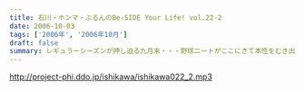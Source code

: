 ```yaml
---
title: 石川・ホンマ・ぶるんのBe-SIDE Your Life! vol.22-2
date: 2006-10-03
tags: ['2006年', '2006年10月']
draft: false
summary: レギュラーシーズンが押し迫る九月末・・・野球ニートがここにきて本性をむき出しにして、当番組に牙を剥きやがりました！！！！そんな中、ニッポン放送のフクダＤが差し入れを・・・。あんパンをチャージして元気なお三方なんですが・・・NAMAE
---
```


http://project-phi.ddo.jp/ishikawa/ishikawa022_2.mp3
